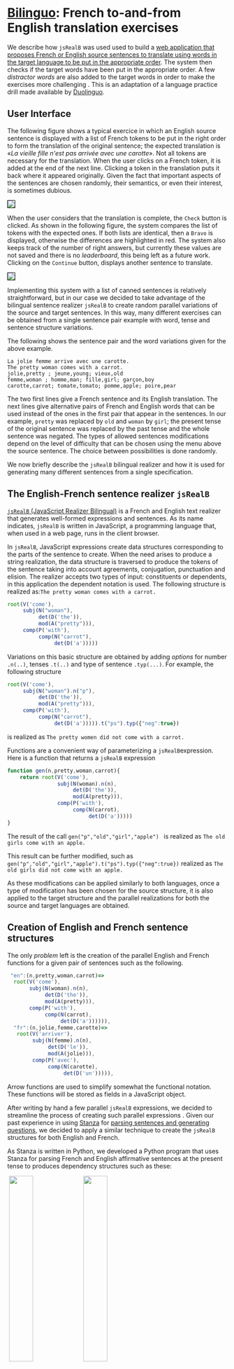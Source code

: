 # [Bilinguo](https://github.com/rali-udem/jsRealB/tree/master/demos/Bilinguo):  French to-and-from English translation exercises

We describe how `jsRealB` was used used to build a [web application that proposes French or English source sentences to translate using words in the target language to be put in the appropriate order](http://rali.iro.umontreal.ca/JSrealB/current/demos/Bilinguo/index.html). The system then checks if the target words have been put in the appropriate order. A few *distractor words*  are also added to the target words in order to make the exercises more challenging .  This is an adaptation of a language practice drill made available by [Duolinguo](https://www.duolingo.com/learn).

## User Interface

The following figure shows a typical exercice in which an English source sentence is displayed with a list of French tokens to be put in the right order to form the translation of the original sentence; the expected translation is «*La vieille fille n'est pas arrivée avec une carotte*». Not all tokens are necessary for the translation.  When the user clicks on a French token, it is added at the end of the next line. Clicking a token in the translation puts it back where it appeared originally. Given the fact that important aspects of the sentences are chosen randomly, their semantics, or even their interest, is sometimes dubious.

<img src="./images/Bilinguo-1.png" style="border:thin solid black"/>

When the user considers that the translation is complete,  the `Check` button is clicked. As shown in the following figure, the system compares the list of tokens with the expected ones. If both lists are identical, then a `Bravo` is displayed, otherwise the differences are highlighted in red. The system  also keeps track of the number of right answers, but currently these values are not saved and there is no *leaderboard*, this being left as a future work. Clicking on the `Continue` button, displays another sentence to translate.

<img src="./images/Bilinguo-2.jpg" style="border:thin solid black"/>

Implementing this system with a list of canned sentences is relatively straightforward, but in our case we decided to take advantage of the bilingual sentence realizer `jsRealB` to create random parallel variations of the source and target sentences. In this way, many different exercises can be obtained from a single sentence pair example with word, tense and sentence structure variations. 

The following shows the sentence pair and the word variations given for the above example.

```
La jolie femme arrive avec une carotte.
The pretty woman comes with a carrot.
jolie,pretty ; jeune,young; vieux,old
femme,woman ; homme,man; fille,girl; garçon,boy
carotte,carrot; tomate,tomato; pomme,apple; poire,pear
```

The two first lines give a French sentence and its English translation. The next lines give alternative pairs of French and English words that can be used instead of the ones in the first pair that appear in the sentences. In our example, `pretty` was replaced by `old` and `woman` by `girl`;  the present tense of the original sentence was replaced by the past tense and the whole sentence was negated. The types of allowed sentences modifications depend on the level of difficulty that can be chosen using the menu above the source sentence.  The choice between possibilities is done randomly.

We now briefly describe the `jsRealB` bilingual realizer and how it is used for generating many different sentences from a single specification.

## The English-French sentence realizer `jsRealB`

[`jsRealB` (JavaScript Realizer Bilingual)](https://arxiv.org/pdf/2012.15425.pdf)  is a French and English text realizer that generates well-formed expressions and sentences. As its name indicates, `jsRealB` is written in JavaScript, a programming language that, when used in a web page, runs in the client browser.

In `jsRealB`, JavaScript expressions create data structures corresponding to the parts of the sentence to create. When the need arises to produce a string realization, the data structure is traversed to produce the tokens of the sentence taking into account agreements, conjugation, punctuation and elision. The realizer accepts two types of input: constituents or dependents, in this application the dependent notation is used. The following structure is realized as:`The pretty woman comes with a carrot.`

```javascript
root(V('come'),
     subj(N("woman"),
          det(D('the')),
          mod(A("pretty"))),
     comp(P('with'),
          comp(N("carrot"),
               det(D('a')))))
```

Variations on this basic structure are obtained by adding *options* for number `.n(..)`, tenses `.t(..)` and type of sentence `.typ(...)`.  For example, the following structure

```javascript
root(V('come'),
     subj(N("woman").n("p"),
          det(D('the')),
          mod(A("pretty"))),
     comp(P('with'),
          comp(N("carrot"),
               det(D('a'))))).t("ps").typ({"neg":true})
```

is realized as `The pretty women did not come with a carrot.`

Functions are a convenient way of parameterizing a  `jsRealB`expression. Here is a function that returns a `jsRealB` expression

```javascript
function gen(n,pretty,woman,carrot){
    return root(V('come'),
                subj(N(woman).n(n),
                     det(D('the')),
                     mod(A(pretty))),
                comp(P('with'),
                     comp(N(carrot),
                          det(D('a')))))
}
```

The result of the call `gen("p","old","girl","apple") ` is realized as `The old girls come with an apple.`

This result can be further modified, such as `gen("p","old","girl","apple").t("ps").typ({"neg":true})` realized as `The old girls did not come with an apple.`

As these modifications can be applied similarly to both languages, once a type of modification has been chosen for the source structure, it is also applied to the target structure and the parallel realizations for both the source and target languages are obtained.

## Creation of English and French sentence structures

The only *problem* left is the creation of the parallel English and French functions for a given pair of sentences such as the following. 

```javascript
 "en":(n,pretty,woman,carrot)=>
  root(V('come'),
       subj(N(woman).n(n),
            det(D('the')),
            mod(A(pretty))),
       comp(P('with'),
            comp(N(carrot),
                 det(D('a')))))),
  "fr":(n,jolie,femme,carotte)=>
   root(V('arriver'),
        subj(N(femme).n(n),
             det(D('le')),
             mod(A(jolie))),
        comp(P('avec'),
             comp(N(carotte),
                  det(D('un'))))),   
```

Arrow functions are used to simplify somewhat the functional notation. These functions will be stored as fields in a JavaScript object.

After writing by hand a few parallel `jsRealB` expressions, we decided to streamline  the process of creating such parallel expressions . Given our past experience in using [Stanza](https://stanfordnlp.github.io/stanza/index.html) for [parsing sentences and generating questions](https://aclanthology.org/2022.acl-short.83), we decided to apply a similar technique to create the `jsRealB` structures for both English and French.

As Stanza is written in Python, we developed a Python program that uses Stanza for parsing French and English affirmative sentences at the present tense to produces dependency structures such as these:

​                <img src="./images/Dependencies.jpg" style="width:33%;" />          <img src="./images/Dependances.jpg" style="width:33%;" />

These dependencies are then transformed into the dependency format expected by `jsRealB` . This is mostly a matter of changing relation names, part-of-speech tags and token features. To check the resulting dependency structure,  [pyrealb](https://pypi.org/project/pyrealb/) is used in Python for realization as it uses the same notation as `jsRealB`.

The output of this program is a JavaScript program used as script for the [Bilinguo web page](https://github.com/rali-udem/jsRealB/tree/master/demos/Bilinguo). The following shows an excerpt of the generated script.

```javascript
const sentences = [
{
  "id":1,
  "level":1,
  "text":'The pretty woman comes with a carrot. | La jolie femme arrive avec une carotte.',
  "TEXT":'The pretty woman comes with a carrot. | La jolie femme arrive avec une carotte. ',
  "en":(pe,n,pretty,woman,carrot)=>
  root(V('come'),
         subj(N(woman).n(n),
              det(D('the')),
              mod(A(pretty)).pos('pre')),
         comp(N(carrot),
              mod(P('with')).pos('pre'),
              det(D('a')))),
  "fr":(pe,n,jolie,femme,carotte)=>
  root(V('arriver'),
         subj(N(femme).n(n),
              det(D('le')),
              mod(A(jolie)).pos('pre')),
         comp(N(carotte),
              mod(P('avec')).pos('pre'),
              det(D('un')))),   
  "params":[pes,numbers,
          [['joli', 'pretty'], ['jeune', 'young'], ['vieux', 'old']],
          [['femme', 'woman'], ['homme', 'man'], ['fille', 'girl'], ['garçon', 'boy']],
          [['carotte', 'carrot'], ['tomate', 'tomato'], ['pomme', 'apple']]],
},
...
];
```

 Each sentence has an identification number (`id`), a difficulty level `(level`), the original sentences (`text`) and the realized text (`TEXT` ) by `pyrealb` using the first parameter pair (`params`) in each list.   In this case, the algorithm that transforms the output of Stanza to `jsRealB` dependencies produced slightly different structures from the ones presented above, but the realized text is the same. Each realizer function has two standard parameters (person (`pe` a number between 1 and 3)  and number (`n`  either `"p"` or `"s"`)) even if they are not always needed.  The parameters are applied to the subject, either a noun or a pronoun. As jsRealB takes care of the agreement between the subject the verb and determiners, only the number of the noun needs to be specified.

For creating a new exercise,  the JavaScript code selects a person, a number, tense (past, present or future) and a type of sentence modification such as *negation*, *progressive*, *interrogative*, *tag question*, or *modal* depending on the difficulty level. It also selects a parameter in each list. The realizer functions for English and French are called with these parameters. 

The source sentence is displayed directly while the target sentence is split into tokens which are shuffled with other values in the same lists to be used as distractors. The tokens for the target sentence are then displayed in the web page. Once the user asks for the translation to be checked, the edit distance between the user list and the expected list is computed. When there are no differences, a congratulation is displayed, otherwise the tokens that differ are highlighted.

The automatic transformation from sentences to the JavaScript functions produces a usable result, but being heuristic, this mapping is not always optimal. So it must be checked before being put in *production*. 

Because the parameters are strings, only single lemmata can be changed. This limitation does not allow the translation of a single word such as *potato* by a multiple word expressions such as *pomme de terre* . Another difficulty occurs when some alternatives do not have necessarily the same part of speech, for example the French adjectives *heureux* and *enchanté* to be translated by  *happy*, an adjective, and *thrilled*, the past participle of the verb *thrill*. Such cases must be fixed by manually changing the generated code which is less convenient. In principle it would be possible to improve the Python code for JavaScript generation process to take some of these peculiarities into account.

# Conclusion

This document has shown how `jsRealB` was used to build translation drill exercises by taking advantage of the one its most interesting features, the modification of a basic sentence structure by means of parameters and options for both English and French thus creating sentences that are literal translation of each other. It is thus possible to build a wide variety of different parallel sentences from a single pair of example.

#### Acknowledgement

Thanks to Fabrizio Gotti for his interesting suggestions during the development of this application.

#### Contact [Guy Lapalme](mailto:lapalme@iro.umontreal.ca)

[Link to the web application](http://rali.iro.umontreal.ca/JSrealB/current/demos/Bilinguo/index.html)





